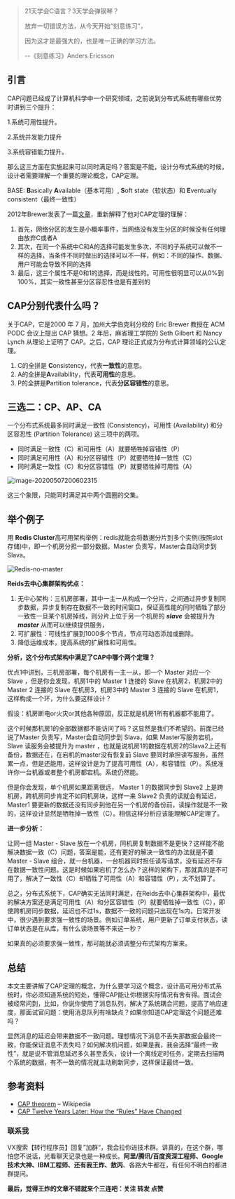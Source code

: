 > 21天学会C语言？3天学会弹钢琴？
>
> 放弃一切错误方法，从今天开始“刻意练习”，
>
> 因为这才是最强大的，也是唯一正确的学习方法。
>
> --《刻意练习》Anders Ericsson



## 引言



CAP问题已经成了计算机科学中一个研究领域，之前说到分布式系统有哪些优势时讲到三个提升：

1.系统可用性提升。

2.系统并发能力提升

3.系统容错能力提升。

那么这三方面在实施起来可以同时满足吗？答案是不能，设计分布式系统的时候，设计者需要理解一个重要的理论概念，CAP定理。

BASE: **B**asically **A**vailable（基本可用）, **S**oft state（软状态）和 **E**ventually consistent（最终一致性）



2012年Brewer发表了一篇[文章](https://www.infoq.com/articles/cap-twelve-years-later-how-the-rules-have-changed)，重新解释了他对CAP定理的理解：

1. 首先，网络分区的发生是小概率事件，当网络没有发生分区的时候没有任何理由放弃C或者A
2. 其次，在同一个系统中C和A的选择可能发生多次，不同的子系统可以做不一样的选择，当条件不同时做出的选择可以不一样，例如：不同的操作、数据、用户可能会导致不同的选择
3. 最后，这三个属性不是0和1的选择，而是线性的。可用性很明显可以从0%到100%，其实一致性甚至分区容忍性也是有差别的



## CAP分别代表什么吗？

关于CAP，它是2000 年 7 月，加州大学伯克利分校的 Eric Brewer 教授在 ACM PODC 会议上提出 CAP 猜想。2 年后，麻省理工学院的 Seth Gilbert 和 Nancy Lynch 从理论上证明了 CAP。之后，CAP 理论正式成为分布式计算领域的公认定理。

1. C的全拼是 **C**onsistency，代表**一致性**的意思。
2. A的全拼是**A**vailability，代表**可用性**的意思。
3. P的全拼是**P**artition tolerance，代表**分区容错性**的意思。

## 三选二：CP、AP、CA

一个分布式系统最多同时满足一致性 (Consistency)，可用性 (Availability) 和分区容忍性 (Partition Tolerance) 这三项中的两项。

- 同时满足一致性（C）和可用性（A）就要牺牲掉容错性（P）
- 同时满足可用性（A）和分区容错性（P）就要牺牲掉一致性（C）
- 同时满足一致性（C）和分区容错性（P）就要牺牲掉可用性（A）

<img src="https://tva1.sinaimg.cn/large/007S8ZIlly1gek54p3mfdj30w10u0wop.jpg" alt="image-20200507200602315"  />





这三个象限，只能同时满足其中两个圆圈的交集。

## 举个例子

用 **Redis Cluster**高可用架构举例：redis就能会将数据分片到多个实例(按照slot存储)中，即一个机房分担一部分数据。Master 负责写，Master会自动同步到 Slava。

<img src="https://tva1.sinaimg.cn/large/007S8ZIlly1gek55cqc2mj310n0u0teg.jpg" alt="Redis-no-master"  />



**Reids去中心集群架构优点：**

1. 无中心架构：三机房部署，其中一主一从构成一个分片，之间通过异步复制同步数据，异步复制存在数据不一致的时间窗口，保证高性能的同时牺牲了部分一致性一旦某个机房掉线，则分片上位于另一个机房的 ***slave*** 会被提升为 ***master*** 从而可以继续提供服务，
2. 可扩展性：可线性扩展到1000多个节点，节点可动态添加或删除。
3. 降低运维成本，提高系统的扩展性和可用性。

**分析，这个分布式架构中满足了CAP中哪个两个定理？**

优点1中讲到，三机房部署，每个机房有一主一从，即一个 Master 对应一个 Slave ，但是你会发现，机房1中的 Master 1  连接的 Slave 在机房2，机房2中的 Master 2  连接的 Slave 在机房3，机房3中的 Master 3  连接的 Slave 在机房1，这样构成一个环，为什么要这样设计？

假设：机房断电or火灾or其他各种原因，反正就是机房1所有机器都不能用了。

这个时候那机房1的全部数据都不能访问了吗？这显然是我们不希望的。前面已经说了Master 负责写，Master会自动同步到 Slava，如果 Master写服务宕机，Slave 读服务会被提升为 master ，也就是说机房1的数据在机房2的Slava2上还有备份，数据还在，在宕机的master没有恢复前 Slave 要同时承担读写服务，虽然累一点，但是还能用，这样设计是为了提高可用性（A），和容错性（P）。系统准许你一台机器或者整个机房都宕机。系统仍然能。

但是你会发现，单个机房如果距离很远， Master 1  的数据同步到 Slave2 上是跨机房，跨机房同步肯定不如同机房块，这样一来 Slave2 负责的读就会有延迟，Master1 要更新的数据还没有同步到他在另一个机房的备份前，读操作就是不一致的，这样设计显然是牺牲掉一致性（C）。相信这样分析应该能理解CAP定理了。

**进一步分析：**

让同一组 Master - Slave 放在一个机房，同机房复制数据不是更快？这样能不能解决数据一致（C）问题，答案是能，还有更好的解决一致性的办法就是不要Master - Slave 组合，就一台机器，一台机器同时担任读写请求，没有延迟不存在数据一致性问题。这是时候如果宕机了怎么办？这样的架构下，那就真的是不可用了，解决了一致性（C）却牺牲了可用性（A）和容错性（P），太不划算了。

总之，分布式系统下，CAP确实无法同时满足，在Reids去中心集群架构中，最优的解决方案还是满足可用性（A）和分区容错性（P）就要牺牲掉一致性（C），即使跨机房同步数据，延迟也不过1s，数据不一致的问题只出现在1s内，日常开发中，很少遇到要求强一致性的场景。例如订单系统，用户更新了订单支付状态，读订单状态是在从库，有什么读场景等不来这一秒？

如果真的必须要求强一致性，那可能就必须调整分布式架构方案来。

## 总结

本文主要讲解了CAP定理的概念，为什么要学习这个概念，设计高可用分布式系统时，你必须知道系统的短处，懂得CAP能让你根据实际情况有舍有得。面试会被经常问到，比如，你说你使用了消息队列，解决了系统耦合问题，提高了响应速度，那面试官问题：使用消息队列有啥缺点？如果你知道CAP定理这个问题还难吗？

显然消息的延迟会带来数据不一致问题。理想情况下消息不丢失那数据会最终一致，你能保证消息不丢失吗？如何解决机问题，如果是我，我会选择“最终一致性”，就是说不管消息延迟多久甚至丢失，设计一个离线定时任务，定期去扫描两个系统的数据，有不一致的情况就主动刷新同步，这样保证最终一致。

## 参考资料

- [CAP theorem](https://en.wikipedia.org/wiki/CAP_theorem) – Wikipedia
- [CAP Twelve Years Later: How the “Rules” Have Changed](https://www.infoq.com/articles/cap-twelve-years-later-how-the-rules-have-changed)



### 联系我

VX搜索【转行程序员】回复”加群“，我会拉你进技术群。讲真的，在这个群，哪怕您不说话，光看聊天记录也是一种成长。**阿里/腾讯/百度资深工程师、Google技术大神、IBM工程师、还有我王炸、敖丙**、各路大牛都在，有任何不明白的都进群提问。

**最后，觉得王炸的文章不错就来个三连吧：关注 转发 点赞**